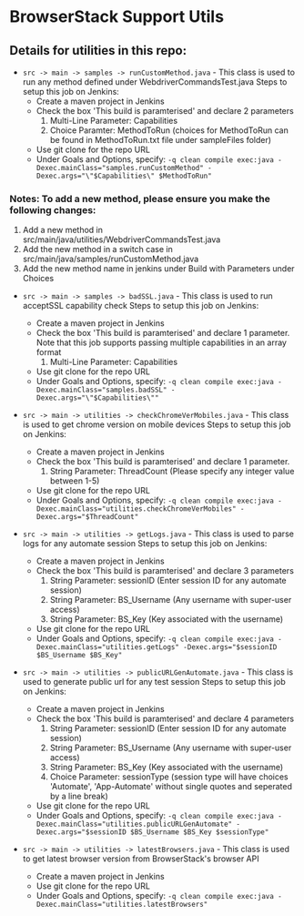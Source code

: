 # BrowserStack Support Utils


## Details for utilities in this repo:
* `src -> main -> samples -> runCustomMethod.java` - This class is used to run any method defined under WebdriverCommandsTest.java
    Steps to setup this job on Jenkins:
    - Create a maven project in Jenkins
    - Check the box 'This build is paramterised' and declare 2 parameters
        1. Multi-Line Parameter: Capabilities
        2. Choice Paramter: MethodToRun (choices for MethodToRun can be found in MethodToRun.txt file under sampleFiles folder)
    - Use git clone for the repo URL
    - Under Goals and Options, specify: `-q clean compile exec:java -Dexec.mainClass="samples.runCustomMethod" -Dexec.args="\"$Capabilities\" $MethodToRun"`

### Notes: To add a new method, please ensure you make the following changes:
1. Add a new method in src/main/java/utilities/WebdriverCommandsTest.java
2. Add the new method in a switch case in src/main/java/samples/runCustomMethod.java
3. Add the new method name in jenkins under Build with Parameters under Choices

* `src -> main -> samples -> badSSL.java` - This class is used to run acceptSSL capability check
    Steps to setup this job on Jenkins:
    - Create a maven project in Jenkins
    - Check the box 'This build is paramterised' and declare 1 parameter. Note that this job supports passing multiple capabilities in an array format
        1. Multi-Line Parameter: Capabilities
    - Use git clone for the repo URL
    - Under Goals and Options, specify: `-q clean compile exec:java -Dexec.mainClass="samples.badSSL" -Dexec.args="\"$Capabilities\""`

* `src -> main -> utilities -> checkChromeVerMobiles.java` - This class is used to get chrome version on mobile devices
    Steps to setup this job on Jenkins:
    - Create a maven project in Jenkins
    - Check the box 'This build is paramterised' and declare 1 parameter.
        1. String Parameter: ThreadCount (Please specify any integer value between 1-5)
    - Use git clone for the repo URL
    - Under Goals and Options, specify: `-q clean compile exec:java -Dexec.mainClass="utilities.checkChromeVerMobiles" -Dexec.args="$ThreadCount"`

* `src -> main -> utilities -> getLogs.java` - This class is used to parse logs for any automate session
    Steps to setup this job on Jenkins:
    - Create a maven project in Jenkins
    - Check the box 'This build is paramterised' and declare 3 parameters
        1. String Parameter: sessionID (Enter session ID for any automate session)
        2. String Parameter: BS_Username (Any username with super-user access)
        3. String Parameter: BS_Key (Key associated with the username)
    - Use git clone for the repo URL
    - Under Goals and Options, specify: `-q clean compile exec:java -Dexec.mainClass="utilities.getLogs" -Dexec.args="$sessionID $BS_Username $BS_Key"`

* `src -> main -> utilities -> publicURLGenAutomate.java` - This class is used to generate public url for any test session
    Steps to setup this job on Jenkins:
    - Create a maven project in Jenkins
    - Check the box 'This build is paramterised' and declare 4 parameters
        1. String Parameter: sessionID (Enter session ID for any automate session)
        2. String Parameter: BS_Username (Any username with super-user access)
        3. String Parameter: BS_Key (Key associated with the username)
        4. Choice Parameter: sessionType (session type will have choices 'Automate', 'App-Automate' without single quotes and seperated by a line break)
    - Use git clone for the repo URL
    - Under Goals and Options, specify: `-q clean compile exec:java -Dexec.mainClass="utilities.publicURLGenAutomate" -Dexec.args="$sessionID $BS_Username $BS_Key $sessionType"`

* `src -> main -> utilities -> latestBrowsers.java` - This class is used to get latest browser version from BrowserStack's browser API
    - Create a maven project in Jenkins
    - Use git clone for the repo URL
    - Under Goals and Options, specify: `-q clean compile exec:java -Dexec.mainClass="utilities.latestBrowsers"`
